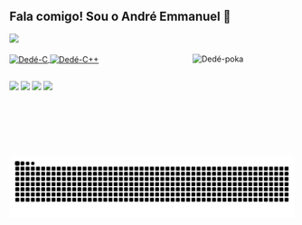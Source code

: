 ## Fala comigo! Sou o André Emmanuel 👋

 <div>
  <a href="https://github.com/andremmanuelvitor">
  
  <img height="120em" src="https://github-readme-stats.vercel.app/api/top-langs/?username=andremmanuelvitor&layout=compact&langs_count=7&theme=chartreuse-dark"/>
</div>
  
<div style="display: inline_block"><br>
  <img align="center" alt="Dedé-C" height="30" width="40" src="https://cdn.jsdelivr.net/gh/devicons/devicon/icons/c/c-line.svg">
  <img align="center" alt="Dedé-C++" height="30" width="40" src="https://cdn.jsdelivr.net/gh/devicons/devicon/icons/cplusplus/cplusplus-line.svg">
  <img align="right" alt="Dedé-poka" height="180" width="180" src="https://media.discordapp.net/attachments/787860898278277122/887015790266679306/ezgif.com-gif-maker.gif">
</div>
 
   ##
  
<div>

  <a href="https://www.facebook.com/andre.emmanuei" target="_blank"><img src="https://img.shields.io/badge/Facebook-1877F2?style=for-the-badge&logo=facebook&logoColor=white" target="_blank"></a>
  <a href="https://www.instagram.com/andreocv" target="_blank"><img src="https://img.shields.io/badge/-Instagram-%23E4405F?style=for-the-badge&logo=instagram&logoColor=white" target="_blank"></a>
  <a href = "mailto:andremmanuelvitor@gmail.com"><img src="https://img.shields.io/badge/-Gmail-%23333?style=for-the-badge&logo=gmail&logoColor=white" target="_blank"></a>
  <a href="https://www.linkedin.com/in/andre-emmanuei" target="_blank"><img src="https://img.shields.io/badge/-LinkedIn-%230077B5?style=for-the-badge&logo=linkedin&logoColor=white" target="_blank"></a> 

  ![Snake animation](https://github.com/andremmanuelvitor/andremmanuelvitor/blob/output/github-contribution-grid-snake.svg)
 
</div>
